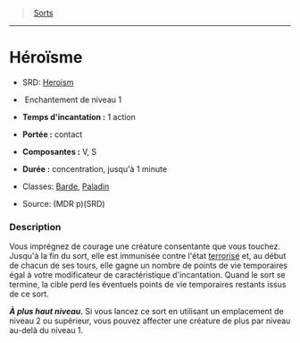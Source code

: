 ﻿---
!SpellItem
Name: Héroïsme
AltName: '[Heroism](srd_spells_heroism.md)'
Type: Enchantement
Level: 1
CastingTime: 1 action
Range: contact
Components: V, S
Duration: concentration, jusqu'à 1 minute
Classes: '[Barde](hd_bard.md), [Paladin](hd_paladin.md)'
Family: SpellHD
Source: (MDR p)(SRD)
Id: spells_hd.md#héroïsme
ParentLink: spells_hd.md#sorts
ParentName: Sorts
NameLevel: 1
Attributes:
  Name: Héroïsme
  Markdown: >+
    # <!--Name-->Héroïsme<!--/Name-->


    - SRD: <!--AltName-->[Heroism](srd_spells_heroism.md)<!--/AltName-->


    -  <!--Type-->Enchantement<!--/Type--> de niveau <!--Level-->1<!--/Level-->


    - **Temps d'incantation :** <!--CastingTime-->1 action<!--/CastingTime-->


    - **Portée :** <!--Range-->contact<!--/Range-->


    - **Composantes :** <!--Components-->V, S<!--/Components-->


    - **Durée :** <!--Duration-->concentration, jusqu'à 1 minute<!--/Duration-->


    - Classes: <!--Classes-->[Barde](hd_bard.md), [Paladin](hd_paladin.md)<!--/Classes-->


    - Source: <!--Source-->(MDR p)(SRD)<!--/Source-->


    ### Description


    Vous imprégnez de courage une créature consentante que vous touchez. Jusqu'à la fin du sort, elle est immunisée contre l'état [terrorisé](hd_conditions_terrorise.md) et, au début de chacun de ses tours, elle gagne un nombre de points de vie temporaires égal à votre modificateur de caractéristique d'incantation. Quand le sort se termine, la cible perd les éventuels points de vie temporaires restants issus de ce sort.


    **_À plus haut niveau._** Si vous lancez ce sort en utilisant un emplacement de niveau 2 ou supérieur, vous pouvez affecter une créature de plus par niveau au-delà du niveau 1.

  AltName: '[Heroism](srd_spells_heroism.md)'
  Type: Enchantement
  Level: 1
  CastingTime: 1 action
  Range: contact
  Components: V, S
  Duration: concentration, jusqu'à 1 minute
  Classes: '[Barde](hd_bard.md), [Paladin](hd_paladin.md)'
  Source: (MDR p)(SRD)
AttributesDictionary: >+
  Name: Héroïsme

  Markdown: >+

    # <!--Name-->Héroïsme<!--/Name-->





    - SRD: <!--AltName-->[Heroism](srd_spells_heroism.md)<!--/AltName-->





    -  <!--Type-->Enchantement<!--/Type--> de niveau <!--Level-->1<!--/Level-->





    - **Temps d'incantation :** <!--CastingTime-->1 action<!--/CastingTime-->





    - **Portée :** <!--Range-->contact<!--/Range-->





    - **Composantes :** <!--Components-->V, S<!--/Components-->





    - **Durée :** <!--Duration-->concentration, jusqu'à 1 minute<!--/Duration-->





    - Classes: <!--Classes-->[Barde](hd_bard.md), [Paladin](hd_paladin.md)<!--/Classes-->





    - Source: <!--Source-->(MDR p)(SRD)<!--/Source-->





    ### Description





    Vous imprégnez de courage une créature consentante que vous touchez. Jusqu'à la fin du sort, elle est immunisée contre l'état [terrorisé](hd_conditions_terrorise.md) et, au début de chacun de ses tours, elle gagne un nombre de points de vie temporaires égal à votre modificateur de caractéristique d'incantation. Quand le sort se termine, la cible perd les éventuels points de vie temporaires restants issus de ce sort.





    **_À plus haut niveau._** Si vous lancez ce sort en utilisant un emplacement de niveau 2 ou supérieur, vous pouvez affecter une créature de plus par niveau au-delà du niveau 1.



  AltName: '[Heroism](srd_spells_heroism.md)'

  Type: Enchantement

  Level: 1

  CastingTime: 1 action

  Range: contact

  Components: V, S

  Duration: concentration, jusqu'à 1 minute

  Classes: '[Barde](hd_bard.md), [Paladin](hd_paladin.md)'

  Source: (MDR p)(SRD)

---
> [Sorts](hd_spells.md)

---

# Héroïsme

- SRD: [Heroism](srd_spells_heroism.md)

-  Enchantement de niveau 1

- **Temps d'incantation :** 1 action

- **Portée :** contact

- **Composantes :** V, S

- **Durée :** concentration, jusqu'à 1 minute

- Classes: [Barde](hd_bard.md), [Paladin](hd_paladin.md)

- Source: (MDR p)(SRD)

### Description

Vous imprégnez de courage une créature consentante que vous touchez. Jusqu'à la fin du sort, elle est immunisée contre l'état [terrorisé](hd_conditions_terrorise.md) et, au début de chacun de ses tours, elle gagne un nombre de points de vie temporaires égal à votre modificateur de caractéristique d'incantation. Quand le sort se termine, la cible perd les éventuels points de vie temporaires restants issus de ce sort.

**_À plus haut niveau._** Si vous lancez ce sort en utilisant un emplacement de niveau 2 ou supérieur, vous pouvez affecter une créature de plus par niveau au-delà du niveau 1.

